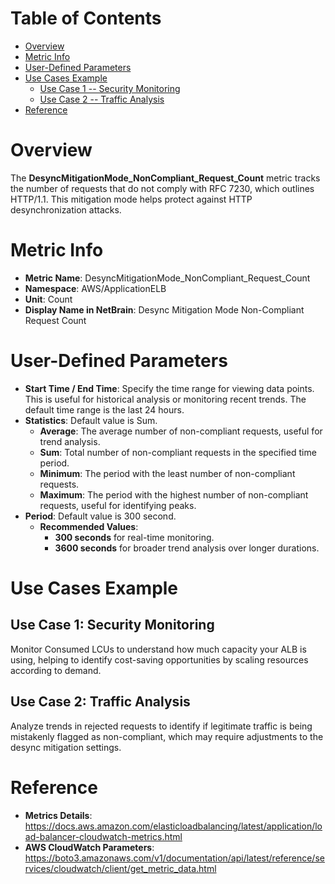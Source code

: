 # Table of Contents
- [Overview](#overview)
- [Metric Info](#metric-info)
- [User-Defined Parameters](#user-defined-parameters)
- [Use Cases Example](#example)
    - [Use Case 1 -- Security Monitoring](#example-1) 
    - [Use Case 2 -- Traffic Analysis](#example-2)
- [Reference](#reference)

# Overview <a name="overview"></a>
The <b>DesyncMitigationMode_NonCompliant_Request_Count</b> metric tracks the number of requests that do not comply with RFC 7230, which outlines HTTP/1.1. This mitigation mode helps protect against HTTP desynchronization attacks.

# Metric Info <a name="metric-info"></a>
* <b>Metric Name</b>: DesyncMitigationMode_NonCompliant_Request_Count 
* <b>Namespace</b>: AWS/ApplicationELB
* <b>Unit</b>: Count
* <b>Display Name in NetBrain</b>: Desync Mitigation Mode Non-Compliant Request Count

# User-Defined Parameters <a name="user-defined-parameters"></a>
* <b>Start Time / End Time</b>: Specify the time range for viewing data points. This is useful for historical analysis or monitoring recent trends. The default time range is the last 24 hours.
* <b>Statistics</b>: Default value is Sum.
  * <b>Average</b>: The average number of non-compliant requests, useful for trend analysis.
  * <b>Sum</b>: Total number of non-compliant requests in the specified time period.
  * <b>Minimum</b>: The period with the least number of non-compliant requests.
  * <b>Maximum</b>: The period with the highest number of non-compliant requests, useful for identifying peaks.
* <b>Period</b>: Default value is 300 second.
  * <b>Recommended Values</b>:
    * <b>300 seconds</b> for real-time monitoring.
    * <b>3600 seconds</b> for broader trend analysis over longer durations.

# Use Cases Example <a name="example"></a>
## Use Case 1: Security Monitoring <a name="example-1"></a>
Monitor Consumed LCUs to understand how much capacity your ALB is using, helping to identify cost-saving opportunities by scaling resources according to demand.


## Use Case 2: Traffic Analysis <a name="example-2"></a>
Analyze trends in rejected requests to identify if legitimate traffic is being mistakenly flagged as non-compliant, which may require adjustments to the desync mitigation settings.




# Reference <a name="reference"></a>
* <b>Metrics Details</b>: https://docs.aws.amazon.com/elasticloadbalancing/latest/application/load-balancer-cloudwatch-metrics.html
* <b>AWS CloudWatch Parameters</b>: https://boto3.amazonaws.com/v1/documentation/api/latest/reference/services/cloudwatch/client/get_metric_data.html